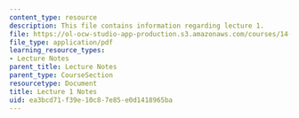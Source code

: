 ```yaml
---
content_type: resource
description: This file contains information regarding lecture 1.
file: https://ol-ocw-studio-app-production.s3.amazonaws.com/courses/14-581-international-economics-i-spring-2013/ea3bcd71f39e10c87e85e0d1418965ba_MIT14_581S13_classnotes1.pdf
file_type: application/pdf
learning_resource_types:
- Lecture Notes
parent_title: Lecture Notes
parent_type: CourseSection
resourcetype: Document
title: Lecture 1 Notes
uid: ea3bcd71-f39e-10c8-7e85-e0d1418965ba
---
```

